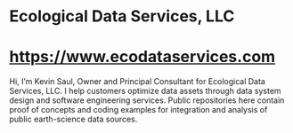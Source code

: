 #  Ecological Data Services, LLC
# https://www.ecodataservices.com

Hi, I’m Kevin Saul, Owner and Principal Consultant for Ecological Data Services, LLC. I help customers optimize data assets through data system design and software engineering services.
Public repositories here contain proof of concepts and coding examples for integration and analysis of public earth-science data sources. 

<!---
ksauldataservices/ksauldataservices is a ✨ special ✨ repository because its `README.md` (this file) appears on your GitHub profile.
You can click the Preview link to take a look at your changes.
--->
